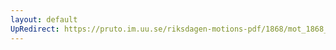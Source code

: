 ```yaml
---
layout: default
UpRedirect: https://pruto.im.uu.se/riksdagen-motions-pdf/1868/mot_1868__ak__283.pdf
---
```

